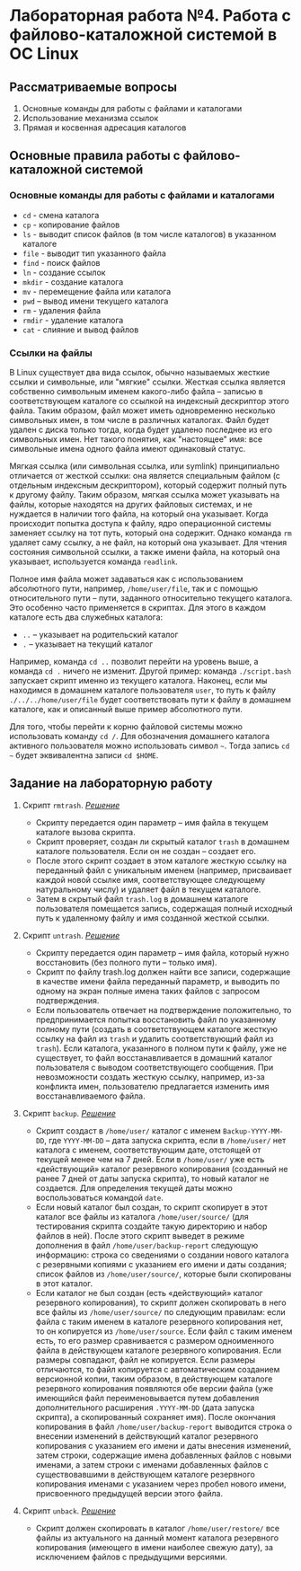 # Лабораторная работа №4. Работа с файлово-каталожной системой в ОС Linux

## Рассматриваемые вопросы

1. Основные команды для работы с файлами и каталогами
2. Использование механизма ссылок
3. Прямая и косвенная адресация каталогов

## Основные правила работы с файлово-каталожной системой

### Основные команды для работы с файлами и каталогами

* `cd` - смена каталога
* `cp` - копирование файлов
* `ls` - выводит список файлов (в том числе каталогов) в указанном каталоге
* `file` - выводит тип указанного файла
* `find` - поиск файлов
* `ln` - создание ссылок
* `mkdir` - создание каталога
* `mv` - перемещение файла или каталога
* `pwd` – вывод имени текущего каталога
* `rm` - удаления файла
* `rmdir` - удаление каталога
* `cat` - слияние и вывод файлов

### Ссылки на файлы

В Linux существует два вида ссылок, обычно называемых жесткие ссылки и символьные, или "мягкие" ссылки. Жесткая ссылка является собственно символьным именем какого-либо файла – записью в соответствующем каталоге со ссылкой на индексный дескриптор этого файла. Таким образом, файл может иметь одновременно несколько символьных имен, в том числе в различных каталогах. Файл будет удален с диска только тогда, когда будет удалено последнее из его символьных имен. Нет такого понятия, как "настоящее" имя: все символьные имена одного файла имеют одинаковый статус.

Мягкая ссылка (или символьная ссылка, или symlink) принципиально отличается от жесткой ссылки: она является специальным файлом (с отдельным индексным дескриптором), который содержит полный путь к другому файлу. Таким образом, мягкая ссылка может указывать на файлы, которые находятся на других файловых системах, и не нуждается в наличии того файла, на который она указывает. Когда происходит попытка доступа к файлу, ядро операционной системы заменяет ссылку на тот путь, который она содержит. Однако команда `rm` удаляет саму ссылку, а не файл, на который она указывает. Для чтения состояния символьной ссылки, а также имени файла, на который она указывает, используется команда `readlink`.

Полное имя файла может задаваться как с использованием абсолютного пути, например, `/home/user/file`, так и с помощью относительного пути – пути, заданного относительно текущего каталога. Это особенно часто применяется в скриптах. Для этого в каждом каталоге есть два служебных каталога:

* `..` – указывает на родительский каталог
* `.` – указывает на текущий каталог

Например, команда `cd ..` позволит перейти на уровень выше, а команда `cd .` ничего не изменит. Другой пример: команда `./script.bash` запускает скрипт именно из текущего каталога. Наконец, если мы находимся в домашнем каталоге пользователя `user`, то путь к файлу `./../../home/user/file` будет соответствовать пути к файлу в домашнем каталоге, как и описанный выше пример абсолютного пути.

Для того, чтобы перейти к корню файловой системы можно использовать команду `cd /`. Для обозначения домашнего каталога активного пользователя можно использовать символ `~`. Тогда запись `cd ~` будет эквивалентна записи `cd $HOME`.

## Задание на лабораторную работу

1. Скрипт `rmtrash`. [*Решение*](rmtrash.bash)

    * Скрипту передается один параметр – имя файла в текущем каталоге вызова скрипта.
    * Скрипт проверяет, создан ли скрытый каталог `trash` в домашнем каталоге пользователя. Если он не создан – создает его.
    * После этого скрипт создает в этом каталоге жесткую ссылку на переданный файл с уникальным именем (например, присваивает каждой новой ссылке имя, соответствующее следующему натуральному числу) и удаляет файл в текущем каталоге.
    * Затем в скрытый файл `trash.log` в домашнем каталоге пользователя помещается запись, содержащая полный исходный путь к удаленному файлу и имя созданной жесткой ссылки.

2. Скрипт `untrash`. [*Решение*](untrash.bash)

    * Скрипту передается один параметр – имя файла, который нужно восстановить (без полного пути – только имя).
    * Скрипт по файлу trash.log должен найти все записи, содержащие в качестве имени файла переданный параметр, и выводить по одному на экран полные имена таких файлов с запросом подтверждения.
    * Если пользователь отвечает на подтверждение положительно, то предпринимается попытка восстановить файл по указанному полному пути (создать в соответствующем каталоге жесткую ссылку на файл из `trash` и удалить соответствующий файл из `trash`). Если каталога, указанного в полном пути к файлу, уже не существует, то файл восстанавливается в домашний каталог пользователя с выводом соответствующего сообщения. При невозможности создать жесткую ссылку, например, из-за конфликта имен, пользователю предлагается изменить имя восстанавливаемого файла.

3. Скрипт `backup`. [*Решение*](backup.bash)

    * Скрипт создаст в `/home/user/` каталог с именем `Backup-YYYY-MM-DD`, где `YYYY-MM-DD` – дата запуска скрипта, если в `/home/user/` нет каталога с именем, соответствующим дате, отстоящей от текущей менее чем на 7 дней. Если в `/home/user/` уже есть «действующий» каталог резервного копирования (созданный не ранее 7 дней от даты запуска скрипта), то новый каталог не создается. Для определения текущей даты можно воспользоваться командой `date`.
    * Если новый каталог был создан, то скрипт скопирует в этот каталог все файлы из каталога `/home/user/source/` (для тестирования скрипта создайте такую директорию и набор файлов в ней). После этого скрипт выведет в режиме дополнения в файл `/home/user/backup-report` следующую информацию: строка со сведениями о создании нового каталога с резервными копиями с указанием его имени и даты создания; список файлов из `/home/user/source/`, которые были скопированы в этот каталог.
    * Если каталог не был создан (есть «действующий» каталог резервного копирования), то скрипт должен скопировать в него все файлы из `/home/user/source/` по следующим правилам: если файла с таким именем в каталоге резервного копирования нет, то он копируется из `/home/user/source`. Если файл с таким именем есть, то его размер сравнивается с размером одноименного файла в действующем каталоге резервного копирования. Если размеры совпадают, файл не копируется. Если размеры отличаются, то файл копируется c автоматическим созданием версионной копии, таким образом, в действующем каталоге резервного копирования появляются обе версии файла (уже имеющийся файл переименовывается путем добавления дополнительного расширения `.YYYY-MM-DD` (дата запуска скрипта), а скопированный сохраняет имя). После окончания копирования в файл `/home/user/backup-report` выводится строка о внесении изменений в действующий каталог резервного копирования с указанием его имени и даты внесения изменений, затем строки, содержащие имена добавленных файлов с новыми именами, а затем строки с именами добавленных файлов с существовавшими в действующем каталоге резервного копирования именами с указанием через пробел нового имени, присвоенного предыдущей версии этого файла.

4. Скрипт `unback`. [*Решение*](unback.bash)

    * Скрипт должен скопировать в каталог `/home/user/restore/` все файлы из актуального на данный момент каталога резервного копирования (имеющего в имени наиболее свежую дату), за исключением файлов с предыдущими версиями.
